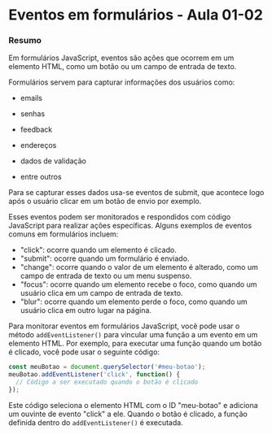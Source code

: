 <!--
Antes de publicar a issue, lembre-se de clicar na aba "Preview", para visualizar se a formatação está correta =)
-->

<!-- Escreva/insira as imagens após essa linha -->

# Eventos em formulários - Aula 01-02

### Resumo

Em formulários JavaScript, eventos são ações que ocorrem em um elemento HTML, como um botão ou um campo de entrada de texto.

Formulários servem para capturar informações dos usuários como:

- emails

- senhas

- feedback

- endereços

- dados de validação

- entre outros

Para se capturar esses dados usa-se eventos de submit, que acontece logo após o usuário clicar em um botão de envio por exemplo.

Esses eventos podem ser monitorados e respondidos com código JavaScript para realizar ações específicas. Alguns exemplos de eventos comuns em formulários incluem:

- "click": ocorre quando um elemento é clicado.
- "submit": ocorre quando um formulário é enviado.
- "change": ocorre quando o valor de um elemento é alterado, como um campo de entrada de texto ou um menu suspenso.
- "focus": ocorre quando um elemento recebe o foco, como quando um usuário clica em um campo de entrada de texto.
- "blur": ocorre quando um elemento perde o foco, como quando um usuário clica em outro lugar na página.

Para monitorar eventos em formulários JavaScript, você pode usar o método `addEventListener()` para vincular uma função a um evento em um elemento HTML. Por exemplo, para executar uma função quando um botão é clicado, você pode usar o seguinte código:

```javascript
const meuBotao = document.querySelector('#meu-botao');
meuBotao.addEventListener('click', function() {
  // Código a ser executado quando o botão é clicado
});
```

Este código seleciona o elemento HTML com o ID "meu-botao" e adiciona um ouvinte de evento "click" a ele. Quando o botão é clicado, a função definida dentro do `addEventListener()` é executada.
